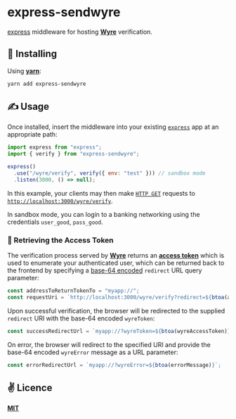 # express-sendwyre
[express](https://github.com/expressjs/express) middleware for hosting [**Wyre**](https://www.sendwyre.com/) verification.

## 🚀 Installing

Using [**yarn**](https://yarnpkg.com):

```bash
yarn add express-sendwyre
```

## ✍️ Usage

Once installed, insert the middleware into your existing [`express`](https://github.com/expressjs/express) app at an appropriate path:

```javascript
import express from "express";
import { verify } from "express-sendwyre";

express()
  .use("/wyre/verify", verify({ env: "test" })) // sandbox mode
  .listen(3000, () => null);
```

In this example, your clients may then make [`HTTP GET`](https://developer.mozilla.org/en-US/docs/Web/HTTP/Methods) requests to [`http://localhost:3000/wyre/verify`](http://localhost:3000/wyre/verify).

In sandbox mode, you can login to a banking networking using the credentials `user_good`, `pass_good`.

### 🦮 Retrieving the Access Token
The verification process served by [**Wyre**](https://www.sendwyre.com/) returns an [**access token**](https://docs.sendwyre.com/docs/authentication) which is used to enumerate your authenticated user, which can be returned back to the frontend by specifying a [base-64 encoded](https://github.com/mathiasbynens/base64) `redirect` URL query parameter:

```javascript
const addressToReturnTokenTo = "myapp://";
const requestUri = `http://localhost:3000/wyre/verify?redirect=${btoa(addressToReturnTokenTo)}`;
``` 

Upon successful verification, the browser will be redirected to the supplied `redirect` URI with the base-64 encoded `wyreToken`:

```javascript
const successRedirectUrl = `myapp://?wyreToken=${btoa(wyreAccessToken)}`;
```

On error, the browser will redirect to the specified URI and provide the base-64 encoded `wyreError` message as a URL parameter:

```javascript
const errorRedirectUrl = `myapp://?wyreError=${btoa(errorMessage)}`;
```

## ✌️ Licence
[**MIT**](./LICENSE)

